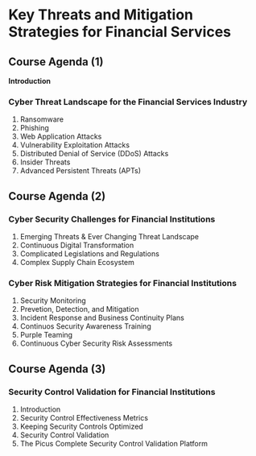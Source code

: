 # Key Threats and Mitigation Strategies for Financial Services
## Course Agenda (1)
**Introduction**
### Cyber Threat Landscape for the Financial Services Industry
1. Ransomware
2. Phishing
3. Web Application Attacks
4. Vulnerability Exploitation Attacks
5. Distributed Denial of Service (DDoS) Attacks
6. Insider Threats
7. Advanced Persistent Threats (APTs)

## Course Agenda (2)
### Cyber Security Challenges for Financial Institutions
1. Emerging Threats & Ever Changing Threat Landscape
2. Continuous Digital Transformation
3. Complicated Legislations and Regulations
4. Complex Supply Chain Ecosystem

### Cyber Risk Mitigation Strategies for Financial Institutions
1. Security Monitoring
2. Prevetion, Detection, and Mitigation
3. Incident Response and Business Continuity Plans
4. Continuos Security Awareness Training
5. Purple Teaming
6. Continuous Cyber Security Risk Assessments

## Course Agenda (3)
### Security Control Validation for Financial Institutions
1. Introduction
2. Security Control Effectiveness Metrics
3. Keeping Security Controls Optimized
4. Security Control Validation
5. The Picus Complete Security Control Validation Platform

